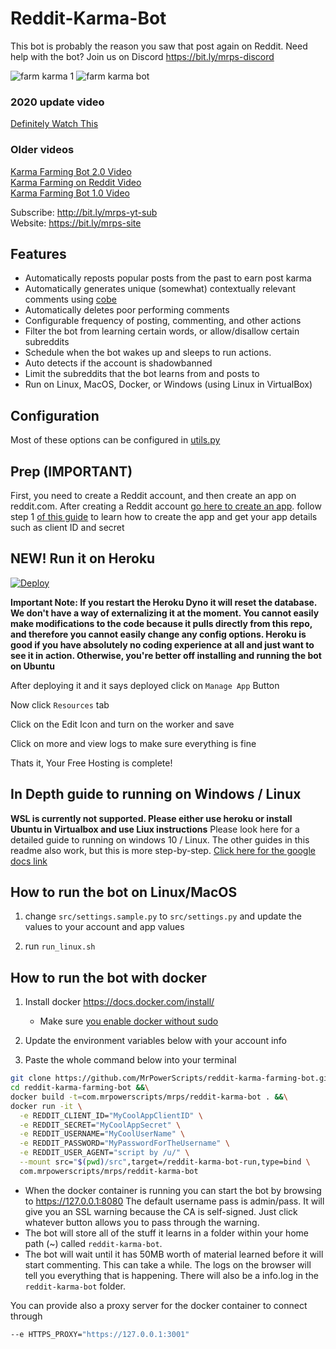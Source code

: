 # Reddit-Karma-Bot

This bot is probably the reason you saw that post again on Reddit. Need help with the bot? Join us on Discord https://bit.ly/mrps-discord 

![farm karma 1](https://user-images.githubusercontent.com/1307942/86540032-7e1a2c00-bef9-11ea-9266-16830c5b9dfa.png)
![farm karma bot](https://user-images.githubusercontent.com/1307942/86153469-a40a8f80-baf9-11ea-80b5-d86dd31108d6.png)

### 2020 update video
[Definitely Watch This](https://www.youtube.com/watch?v=nWYRGXesb3I)

### Older videos

[Karma Farming Bot 2.0 Video](https://www.youtube.com/watch?v=CCMGHepPBso)  
[Karma Farming on Reddit Video](https://www.youtube.com/watch?v=8DrOERA5FGc)  
[Karma Farming Bot 1.0 Video](https://www.youtube.com/watch?v=KgWsqKkDEtI)  

Subscribe: http://bit.ly/mrps-yt-sub  
Website: https://bit.ly/mrps-site  

## Features

- Automatically reposts popular posts from the past to earn post karma
- Automatically generates unique (somewhat) contextually relevant comments using [cobe](https://github.com/pteichman/cobe)
- Automatically deletes poor performing comments
- Configurable frequency of posting, commenting, and other actions
- Filter the bot from learning certain words, or allow/disallow certain subreddits
- Schedule when the bot wakes up and sleeps to run actions.
- Auto detects if the account is shadowbanned
- Limit the subreddits that the bot learns from and posts to
- Run on Linux, MacOS, Docker, or Windows (using Linux in VirtualBox)

## Configuration

Most of these options can be configured in [utils.py](src/utils.py)

## Prep (IMPORTANT)

First, you need to create a Reddit account, and then create an app on reddit.com. After creating a Reddit account [go here to create an app](https://old.reddit.com/prefs/apps/). follow step 1 [of this guide](https://hackernoon.com/build-a-serverless-reddit-bot-in-3-steps-with-node-js-and-stdlib-sourcecode-e5296b78fc64) to learn how to create the app and get your app details such as client ID and secret

## NEW! Run it on Heroku
[![Deploy](https://www.herokucdn.com/deploy/button.svg)](https://heroku.com/deploy?template=https://github.com/MrPowerScripts/reddit-karma-farming-bot)

**Important Note: If you restart the Heroku Dyno it will reset the database. We don't have a way of externalizing it at the moment. You cannot easily make modifications to the code because it pulls directly from this repo, and therefore you cannot easily change any config options. Heroku is good if you have absolutely no coding experience at all and just want to see it in action. Otherwise, you're better off installing and running the bot on Ubuntu**

After deploying it and it says deployed click on `Manage App` Button

Now click `Resources` tab

Click on the Edit Icon and turn on the worker and save

Click on more and view logs to make sure everything is fine

Thats it, Your Free Hosting is complete!

## In Depth guide to running on Windows / Linux

**WSL is currently not supported. Please either use heroku or install Ubuntu in Virtualbox and use Liux instructions**
Please look here for a detailed guide to running on windows 10 / Linux. The other guides in this readme also work, but this is more step-by-step.
[Click here for the google docs link](https://docs.google.com/document/d/1we5QR5E1nVNz862OG40oic9lnYhULStkWKlprmYlKFo/edit?usp=sharing)

## How to run the bot on Linux/MacOS

1. change `src/settings.sample.py` to `src/settings.py` and update the values to your account and app values

1. run `run_linux.sh`

## How to run the bot with docker

1. Install docker https://docs.docker.com/install/
    - Make sure [you enable docker without sudo](https://docs.docker.com/install/linux/linux-postinstall/)

2. Update the environment variables below with your account info

3. Paste the whole command below into your terminal

```bash
git clone https://github.com/MrPowerScripts/reddit-karma-farming-bot.git &&\
cd reddit-karma-farming-bot &&\
docker build -t=com.mrpowerscripts/mrps/reddit-karma-bot . &&\
docker run -it \
  -e REDDIT_CLIENT_ID="MyCoolAppClientID" \
  -e REDDIT_SECRET="MyCoolAppSecret" \
  -e REDDIT_USERNAME="MyCoolUserName" \
  -e REDDIT_PASSWORD="MyPasswordForTheUsername" \
  -e REDDIT_USER_AGENT="script by /u/" \
  --mount src="$(pwd)/src",target=/reddit-karma-bot-run,type=bind \
  com.mrpowerscripts/mrps/reddit-karma-bot
```

- When the docker container is running you can start the bot by browsing to https://127.0.0.1:8080 The default username pass is admin/pass. It will give you an SSL warning because the CA is self-signed. Just click whatever button allows you to pass through the warning.
- The bot will store all of the stuff it learns in a folder within your home path (~) called `reddit-karma-bot`.
- The bot will wait until it has 50MB worth of material learned before it will start commenting. This can take a while. The logs on the browser will tell you everything that is happening. There will also be a info.log in the `reddit-karma-bot` folder.

You can provide also a proxy server for the docker container to connect through

```bash
--e HTTPS_PROXY="https://127.0.0.1:3001"
```

